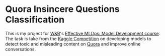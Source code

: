 # Quora Insincere Questions Classification

This is my project for [W&amp;B](https://wandb.ai/site)'s [Effective MLOps: Model Development course](https://www.wandb.courses/courses/effective-mlops-model-development).  The task is take from the [Kaggle Competition](https://www.kaggle.com/competitions/quora-insincere-questions-classification/overview) on developing models to detect toxic and misleading content on [Quora](https://www.quora.com/?share=1) and improve online conversations.
